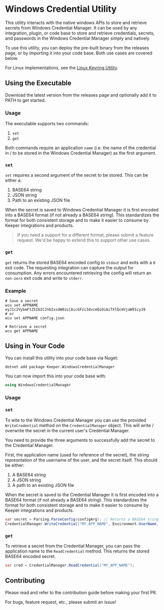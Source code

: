 # Windows Credential Utility

This utility interacts with the native windows APIs to store and retrieve secrets from Windows Credential Manager. It can be used by any integration, plugin, or code base to store and retrieve credentials, secrets, and passwords in the Windows Credential Manager simply and natively.

To use this utility, you can deploy the pre-built binary from the releases page, or by importing it into your code base. Both use cases are covered below.

For Linux implementations, see the [Linux Keyring Utility](https://github.com/Keeper-Security/linux-keyring-utility).

## Using the Executable

Download the latest version from the releases page and optionally add it to PATH to get started.

### Usage

The executable supports two commands:

1. `set`
2. `get`

Both commands require an application `name` (i.e. the name of the credential in / to be stored in the Windows Credential Manager) as the first argument.

### `set`

`set` requires a second argument of the secret to be stored. This can be either a:

1. BASE64 string
2. JSON string
3. Path to an existing JSON file

When the secret is saved to Windows Credential Manager it is first encoded into a BASE64 format (if not already a BASE64 string). This standardizes the format for both consistent storage and to make it easier to consume by Keeper integrations and products. 

> If you need a support for a different format, please submit a feature request. We'd be happy to extend this to support other use cases.

### `get`

`get` returns the stored BASE64 encoded config to `stdout` and exits with a `0` exit code. The requesting integration can capture the output for consumption. Any errors encountered retrieving the config will return an `non-zero` exit code and write to `stderr`.

### Example

```shell
# Save a secret
wcu set APPNAME eyJ1c2VybmFtZSI6ICJnb2xsdW0iLCAicGFzc3dvcmQiOiAiTXlQcmVjaW91cyJ9
# or
wcu set APPNAME config.json

# Retrieve a secret
wcu get APPNAME
```

## Using in Your Code

You can install this utility into your code base via Nuget:

```pwsh
dotnet add package Keeper.WindowsCredentialManager
```

You can now import this into your code base with:

```c#
using WindowsCredentialManager
```

### Usage

### `set`

To wite to the Windows Credential Manager you can use the provided `WriteCredential` method on the `CredentialManager` object. This will write / overwrite the secret in the current user's Credential Manager. 

You need to provide the three arguments to successfully add the secret to the Credential Manager.

First, the application name (used for reference of the secret), the string represntation of the username of the user, and the secret itself. This should be either:

1. A BASE64 string
2. A JSON string
3. A path to an existing JSON file

When the secret is saved to the Credential Manager it is first encoded into a BASE64 format (if not already a BASE64 string). This standardizes the format for both consistent storage and to make it easier to consume by Keeper integrations and products.

```c#
var secret = Parsing.ParseConfig(configArg); // Returns a BASE64 sring
CredentialManager.WriteCredential("MY_APP_NAME", Environment.UserName, secret);
```

### `get`

To retrieve a secret from the Credential Manager, you can pass the application name to the `ReadCredential` method. This returns the stored BASE64 encoded secret.

```c#
var cred = CredentialManager.ReadCredential("MY_APP_NAME");
```

## Contributing

Please read and refer to the contribution guide before making your first PR.

For bugs, feature request, etc., please submit an issue!
